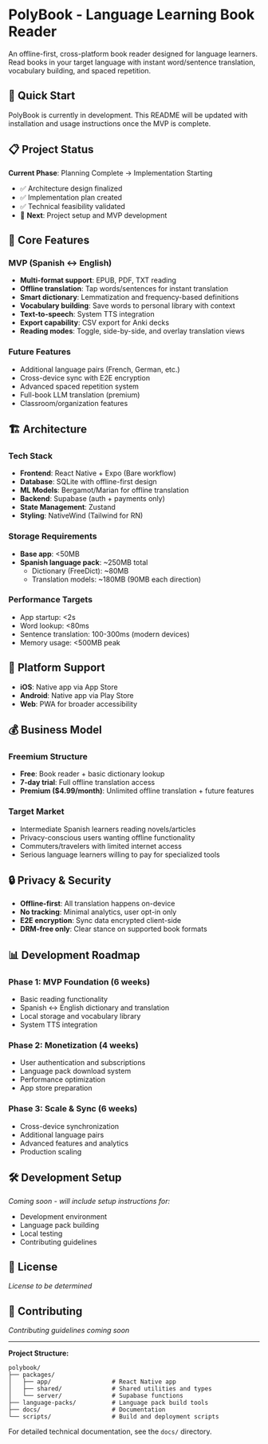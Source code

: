 # PolyBook - Language Learning Book Reader

An offline-first, cross-platform book reader designed for language learners. Read books in your target language with instant word/sentence translation, vocabulary building, and spaced repetition.

## 🚀 Quick Start

PolyBook is currently in development. This README will be updated with installation and usage instructions once the MVP is complete.

## 📋 Project Status

**Current Phase**: Planning Complete → Implementation Starting
- ✅ Architecture design finalized
- ✅ Implementation plan created
- ✅ Technical feasibility validated
- 🚧 **Next**: Project setup and MVP development

## 🎯 Core Features

### MVP (Spanish ↔ English)
- **Multi-format support**: EPUB, PDF, TXT reading
- **Offline translation**: Tap words/sentences for instant translation
- **Smart dictionary**: Lemmatization and frequency-based definitions
- **Vocabulary building**: Save words to personal library with context
- **Text-to-speech**: System TTS integration
- **Export capability**: CSV export for Anki decks
- **Reading modes**: Toggle, side-by-side, and overlay translation views

### Future Features
- Additional language pairs (French, German, etc.)
- Cross-device sync with E2E encryption
- Advanced spaced repetition system
- Full-book LLM translation (premium)
- Classroom/organization features

## 🏗 Architecture

### Tech Stack
- **Frontend**: React Native + Expo (Bare workflow)
- **Database**: SQLite with offline-first design
- **ML Models**: Bergamot/Marian for offline translation
- **Backend**: Supabase (auth + payments only)
- **State Management**: Zustand
- **Styling**: NativeWind (Tailwind for RN)

### Storage Requirements
- **Base app**: <50MB
- **Spanish language pack**: ~250MB total
  - Dictionary (FreeDict): ~80MB
  - Translation models: ~180MB (90MB each direction)

### Performance Targets
- App startup: <2s
- Word lookup: <80ms
- Sentence translation: 100-300ms (modern devices)
- Memory usage: <500MB peak

## 📱 Platform Support

- **iOS**: Native app via App Store
- **Android**: Native app via Play Store  
- **Web**: PWA for broader accessibility

## 💰 Business Model

### Freemium Structure
- **Free**: Book reader + basic dictionary lookup
- **7-day trial**: Full offline translation access
- **Premium ($4.99/month)**: Unlimited offline translation + future features

### Target Market
- Intermediate Spanish learners reading novels/articles
- Privacy-conscious users wanting offline functionality
- Commuters/travelers with limited internet access
- Serious language learners willing to pay for specialized tools

## 🔒 Privacy & Security

- **Offline-first**: All translation happens on-device
- **No tracking**: Minimal analytics, user opt-in only
- **E2E encryption**: Sync data encrypted client-side
- **DRM-free only**: Clear stance on supported book formats

## 📊 Development Roadmap

### Phase 1: MVP Foundation (6 weeks)
- Basic reading functionality
- Spanish ↔ English dictionary and translation
- Local storage and vocabulary library
- System TTS integration

### Phase 2: Monetization (4 weeks)
- User authentication and subscriptions
- Language pack download system
- Performance optimization
- App store preparation

### Phase 3: Scale & Sync (6 weeks)
- Cross-device synchronization
- Additional language pairs
- Advanced features and analytics
- Production scaling

## 🛠 Development Setup

*Coming soon - will include setup instructions for:*
- Development environment
- Language pack building
- Local testing
- Contributing guidelines

## 📄 License

*License to be determined*

## 🤝 Contributing

*Contributing guidelines coming soon*

---

**Project Structure:**
```
polybook/
├── packages/
│   ├── app/                 # React Native app
│   ├── shared/              # Shared utilities and types
│   └── server/              # Supabase functions
├── language-packs/          # Language pack build tools
├── docs/                    # Documentation
└── scripts/                 # Build and deployment scripts
```

For detailed technical documentation, see the `docs/` directory.